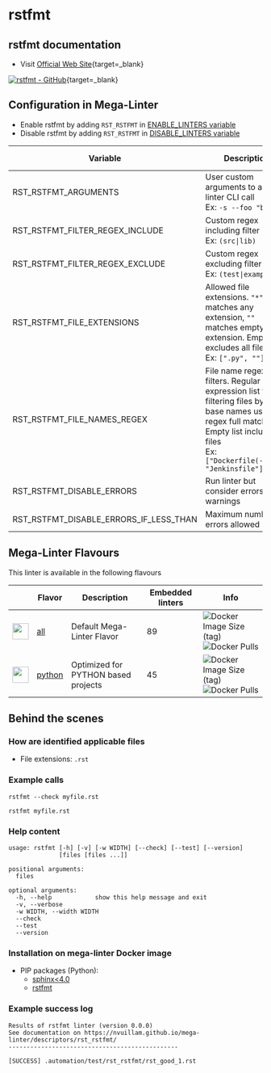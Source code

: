 <!-- markdownlint-disable MD033 MD041 -->
<!-- Generated by .automation/build.py, please do not update manually -->
# rstfmt

## rstfmt documentation

- Visit [Official Web Site](https://github.com/dzhu/rstfmt#readme){target=_blank}

[![rstfmt - GitHub](https://gh-card.dev/repos/dzhu/rstfmt.svg?fullname=)](https://github.com/dzhu/rstfmt){target=_blank}

## Configuration in Mega-Linter

- Enable rstfmt by adding `RST_RSTFMT` in [ENABLE_LINTERS variable](https://nvuillam.github.io/mega-linter/configuration/#activation-and-deactivation)
- Disable rstfmt by adding `RST_RSTFMT` in [DISABLE_LINTERS variable](https://nvuillam.github.io/mega-linter/configuration/#activation-and-deactivation)

| Variable                               | Description                                                                                                                                                                                  | Default value      |
|----------------------------------------|----------------------------------------------------------------------------------------------------------------------------------------------------------------------------------------------|--------------------|
| RST_RSTFMT_ARGUMENTS                   | User custom arguments to add in linter CLI call<br/>Ex: `-s --foo "bar"`                                                                                                                     |                    |
| RST_RSTFMT_FILTER_REGEX_INCLUDE        | Custom regex including filter<br/>Ex: `(src\|lib)`                                                                                                                                           | Include every file |
| RST_RSTFMT_FILTER_REGEX_EXCLUDE        | Custom regex excluding filter<br/>Ex: `(test\|examples)`                                                                                                                                     | Exclude no file    |
| RST_RSTFMT_FILE_EXTENSIONS             | Allowed file extensions. `"*"` matches any extension, `""` matches empty extension. Empty list excludes all files<br/>Ex: `[".py", ""]`                                                      | `[".rst"]`         |
| RST_RSTFMT_FILE_NAMES_REGEX            | File name regex filters. Regular expression list for filtering files by their base names using regex full match. Empty list includes all files<br/>Ex: `["Dockerfile(-.+)?", "Jenkinsfile"]` | Include every file |
| RST_RSTFMT_DISABLE_ERRORS              | Run linter but consider errors as warnings                                                                                                                                                   | `true`             |
| RST_RSTFMT_DISABLE_ERRORS_IF_LESS_THAN | Maximum number of errors allowed                                                                                                                                                             | `0`                |

## Mega-Linter Flavours

This linter is available in the following flavours

| <!-- -->                                                                                                                                                  | Flavor                                                           | Description                         | Embedded linters | Info                                                                                                                                                                                 |
|-----------------------------------------------------------------------------------------------------------------------------------------------------------|------------------------------------------------------------------|-------------------------------------|------------------|--------------------------------------------------------------------------------------------------------------------------------------------------------------------------------------|
| <img src="https://github.com/nvuillam/mega-linter/raw/master/docs/assets/images/mega-linter-square.png" alt="" height="32px" class="megalinter-icon"></a> | [all](https://nvuillam.github.io/mega-linter/supported-linters/) | Default Mega-Linter Flavor          | 89               | ![Docker Image Size (tag)](https://img.shields.io/docker/image-size/nvuillam/mega-linter/v4) ![Docker Pulls](https://img.shields.io/docker/pulls/nvuillam/mega-linter)               |
| <img src="https://github.com/nvuillam/mega-linter/raw/master/docs/assets/icons/python.ico" alt="" height="32px" class="megalinter-icon"></a>              | [python](https://nvuillam.github.io/mega-linter/flavors/python/) | Optimized for PYTHON based projects | 45               | ![Docker Image Size (tag)](https://img.shields.io/docker/image-size/nvuillam/mega-linter-python/v4) ![Docker Pulls](https://img.shields.io/docker/pulls/nvuillam/mega-linter-python) |

## Behind the scenes

### How are identified applicable files

- File extensions: `.rst`

<!-- markdownlint-disable -->
<!-- /* cSpell:disable */ -->

### Example calls

```shell
rstfmt --check myfile.rst
```

```shell
rstfmt myfile.rst
```


### Help content

```shell
usage: rstfmt [-h] [-v] [-w WIDTH] [--check] [--test] [--version]
              [files [files ...]]

positional arguments:
  files

optional arguments:
  -h, --help            show this help message and exit
  -v, --verbose
  -w WIDTH, --width WIDTH
  --check
  --test
  --version
```

### Installation on mega-linter Docker image

- PIP packages (Python):
  - [sphinx<4.0](https://pypi.org/project/sphinx<4.0)
  - [rstfmt](https://pypi.org/project/rstfmt)

### Example success log

```shell
Results of rstfmt linter (version 0.0.0)
See documentation on https://nvuillam.github.io/mega-linter/descriptors/rst_rstfmt/
-----------------------------------------------

[SUCCESS] .automation/test/rst_rstfmt/rst_good_1.rst
    

```
